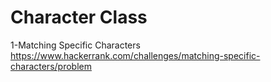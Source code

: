 # Character Class

1-Matching Specific Characters                
https://www.hackerrank.com/challenges/matching-specific-characters/problem


